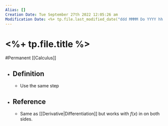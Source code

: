 ```yaml
---
Alias: []
Creation Date: Tue September 27th 2022 12:05:26 am 
Modification Date: <%+ tp.file.last_modified_date("ddd MMMM Do YYYY hh:mm:ss a") %>
---
```

# <%+ tp.file.title %>
#Permanent [[Calculus]]

- ## Definition
	- Use the same step
- ## Reference
	- Same as [[Derivative|Differentiation]] but works with $f(x)$ in on both sides.